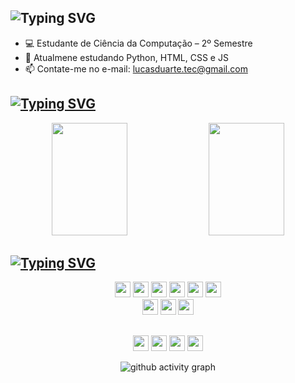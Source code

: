 ## ![Typing SVG](https://readme-typing-svg.demolab.com?font=Arial&weight=900&size=30&pause=2000&color=5499EB&vCenter=true&random=false&width=435&height=35&lines=Ol%C3%A1!+Eu+sou+Lucas+Duarte+%F0%9F%91%8B)

- 💻 Estudante de Ciência da Computação – 2º Semestre
- 📖 Atualmene estudando Python, HTML, CSS e JS
- 📫 Contate-me no e-mail: lucasduarte.tec@gmail.com
  
## [![Typing SVG](https://readme-typing-svg.demolab.com?font=Arial&weight=900&size=30&pause=200&color=5499EB&vCenter=true&random=false&width=435&height=30&lines=Meu+Status)](https://git.io/typing-svg)

<div align="center">
  <img width="49%" height="180px" src="https://github-readme-stats.vercel.app/api?username=duarte-tec&show_icons=true&theme=github_dark&hide_border=true&count_private=true" />
  <img width="49%" height="180px" src="https://github-readme-stats.vercel.app/api/top-langs/?username=duarte-tec&size_weight=0.5&count_weight=1.0&layout=compact&theme=github_dark&hide_border=true&count_private=true" />
</div>

## [![Typing SVG](https://readme-typing-svg.demolab.com?font=Arial&weight=900&size=30&pause=200&color=5499EB&vCenter=true&random=false&width=435&height=30&lines=Ferramentas+e+Linguagens)](https://git.io/typing-svg)

<div align="center">
    <p>
    <img height="25px" src="https://img.shields.io/badge/python-5499EB?style=for-the-badge&logo=python&logoColor=white" target="_blank">
    <img height="25px" src="https://img.shields.io/badge/html5-5499EB?style=for-the-badge&logo=html5&logoColor=white" target="_blank">
    <img height="25px" src="https://img.shields.io/badge/css3-5499EB?style=for-the-badge&logo=css3&logoColor=white" target="_blank">
    <img height="25px" src="https://img.shields.io/badge/javascript-5499EB?style=for-the-badge&logo=javascript&logoColor=white" target="_blank">
    <img height="25px" src="https://img.shields.io/badge/GitHub-5499EB?style=for-the-badge&logo=github&logoColor=white" target="_blank">
    <img height="25px" src="https://img.shields.io/badge/GIT-5499EB?style=for-the-badge&logo=git&logoColor=white" target="_blank">
    <br>
    <img height="25px" src="https://img.shields.io/badge/VS_Code-5499EB?style=for-the-badge&logo=visual%20studio%20code&logoColor=white" target="_blank">
    <img height="25px" src="https://img.shields.io/badge/Windows-5499EB?style=for-the-badge&logo=windows&logoColor=white" target="_blank">
    <img height="25px" src="https://img.shields.io/badge/Linux-5499EB?style=for-the-badge&logo=linux&logoColor=white" target="_blank">
  </p> 
  <p>
</div>

##
<div align="center">
  <a href="mailto:lucasduarte.tec@gmail.com" target="_blank"><img height="25px" src="https://img.shields.io/badge/-Gmail-5499EB?style=for-the-badge&logo=gmail&logoColor=white" target="_blank"></a>
  <a href="https://twitter.com/SAMSEPlOL" target="_blank"><img height="25px" src="https://img.shields.io/badge/Twitter-5499EB?style=for-the-badge&logo=twitter&logoColor=white" target="_blank"></a>
  <a href="https://discord.com/users/302771366124584960" target="_blank"><img height="25px" src="https://img.shields.io/badge/Discord-5499EB?style=for-the-badge&logo=discord&logoColor=white" target="_blank"></a>
  <a href="https://www.linkedin.com/in/lucasduartetec/" target="_blank"><img height="25px" src="https://img.shields.io/badge/LinkedIn-5499EB?style=for-the-badge&logo=linkedin&logoColor=white" target="_blank"></a>
  </p>

![github activity graph](https://github-readme-activity-graph.vercel.app/graph?username=duarte-tec&theme=react-dark&hide_border=true&color=5499EB&title_color=5499EB&line=5499EB&point=5499EB&)

</div>
